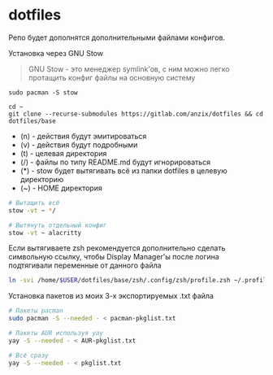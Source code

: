 # dotfiles

Репо будет дополнятся дополнительными файлами конфигов.

Установка через GNU Stow
>GNU Stow - это менеджер symlink’ов, с ним можно легко протащить конфиг файлы на основную систему
```
sudo pacman -S stow
```
```
cd ~
git clone --recurse-submodules https://gitlab.com/anzix/dotfiles && cd dotfiles/base
```
* (n) - действия будут эмитироваться
* (v) - действия будут подробными
* (t) - целевая директория
* (/) - файлы по типу README.md будут игнорироваться
* (*) - stow будет вытягивать всё из папки dotfiles в целевую директорию
* (~) - HOME директория

```bash
# Вытащить всё
stow -vt ~ */
```
```bash
# Вытянуть отдельный конфиг
stow -vt ~ alacritty
```
Если вытягиваете zsh рекомендуется дополнительно сделать символьную ссылку, чтобы Display Manager'ы после логина подтягивали переменные от данного файла
```bash
ln -svi /home/$USER/dotfiles/base/zsh/.config/zsh/profile.zsh ~/.profile
```

Установка пакетов из моих 3-х экспортируемых .txt файла
```bash
# Пакеты pacman
sudo pacman -S --needed - < pacman-pkglist.txt

# Пакеты AUR используя yay
yay -S --needed - < AUR-pkglist.txt

# Всё сразу
yay -S --needed - < pkglist.txt
```

